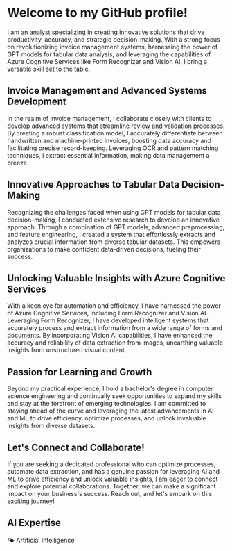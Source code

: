 
<body>
  <div class="section">
    <h1>Welcome to my GitHub profile!</h1>
    <div class="section-content">
      <p>
        I am an analyst specializing in creating <span class="highlight">innovative solutions</span> that drive productivity, accuracy, and strategic decision-making.
        With a strong focus on revolutionizing invoice management systems, harnessing the power of GPT models for tabular data analysis, and leveraging the capabilities of Azure Cognitive Services like Form Recognizer and Vision AI, I bring a versatile skill set to the table.
      </p>
    </div>
  </div>

  <div class="section">
    <h2 class="section-title">Invoice Management and Advanced Systems Development</h2>
    <div class="section-content">
      <p>
        In the realm of invoice management, I collaborate closely with clients to develop advanced systems that streamline review and validation processes.
        By creating a robust classification model, I accurately differentiate between handwritten and machine-printed invoices, boosting data accuracy and facilitating precise record-keeping.
        Leveraging OCR and pattern matching techniques, I extract essential information, making data management a breeze.
      </p>
    </div>
  </div>

  <div class="section">
    <h2 class="section-title">Innovative Approaches to Tabular Data Decision-Making</h2>
    <div class="section-content">
      <p>
        Recognizing the challenges faced when using GPT models for tabular data decision-making, I conducted extensive research to develop an innovative approach.
        Through a combination of GPT models, advanced preprocessing, and feature engineering, I created a system that effortlessly extracts and analyzes crucial information from diverse tabular datasets.
        This empowers organizations to make confident data-driven decisions, fueling their success.
      </p>
    </div>
  </div>

  <div class="section">
    <h2 class="section-title">Unlocking Valuable Insights with Azure Cognitive Services</h2>
    <div class="section-content">
      <p>
        With a keen eye for automation and efficiency, I have harnessed the power of Azure Cognitive Services, including Form Recognizer and Vision AI.
        Leveraging Form Recognizer, I have developed intelligent systems that accurately process and extract information from a wide range of forms and documents.
        By incorporating Vision AI capabilities, I have enhanced the accuracy and reliability of data extraction from images, unearthing valuable insights from unstructured visual content.
      </p>
    </div>
  </div>

  <div class="section">
    <h2 class="section-title">Passion for Learning and Growth</h2>
    <div class="section-content">
      <p>
        Beyond my practical experience, I hold a bachelor's degree in computer science engineering and continually seek opportunities to expand my skills and stay at the forefront of emerging technologies.
        I am committed to staying ahead of the curve and leveraging the latest advancements in AI and ML to drive efficiency, optimize processes, and unlock invaluable insights from diverse datasets.
      </p>
    </div>
  </div>

  <div class="section">
    <h2 class="section-title">Let's Connect and Collaborate!</h2>
    <div class="section-content">
      <p>
        If you are seeking a dedicated professional who can optimize processes, automate data extraction, and has a genuine passion for leveraging AI and ML to drive efficiency and unlock valuable insights, I am eager to connect and explore potential collaborations.
        Together, we can make a significant impact on your business's success. Reach out, and let's embark on this exciting journey!
      </p>
    </div>
  </div>

  <div class="section">
    <h2 class="section-title">AI Expertise</h2>
    <div class="section-content">
      <p>
        <span class="ai-icon">&#127780;</span> Artificial Intelligence
      </p>
    </div>
  </div>
</body>
</html>
